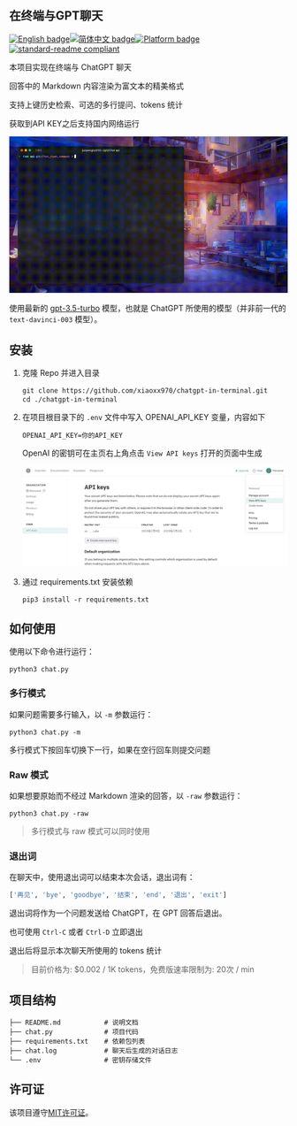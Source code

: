 ## 在终端与GPT聊天

[![English badge](https://img.shields.io/badge/%E8%8B%B1%E6%96%87-English-blue)](./README.md)[![简体中文 badge](https://img.shields.io/badge/%E7%AE%80%E4%BD%93%E4%B8%AD%E6%96%87-Simplified%20Chinese-blue)](./README.zh-CN.md)[![Platform badge](https://img.shields.io/badge/Platform-MacOS%7CWindows%7CLinux-green)]()[![standard-readme compliant](https://img.shields.io/badge/readme%20style-standard-brightgreen.svg)](https://github.com/RichardLitt/standard-readme)

本项目实现在终端与 ChatGPT 聊天

回答中的 Markdown 内容渲染为富文本的精美格式

支持上键历史检索、可选的多行提问、tokens 统计

获取到API KEY之后支持国内网络运行

![example](README.assets/small.gif)

使用最新的 [gpt-3.5-turbo](https://platform.openai.com/docs/guides/chat/chat-completions-beta) 模型，也就是 ChatGPT 所使用的模型（并非前一代的 `text-davinci-003` 模型）。

## 安装

1. 克隆 Repo 并进入目录

   ```shell
   git clone https://github.com/xiaoxx970/chatgpt-in-terminal.git
   cd ./chatgpt-in-terminal
   ```

2. 在项目根目录下的 `.env` 文件中写入 OPENAI_API_KEY 变量，内容如下

   ```
   OPENAI_API_KEY=你的API_KEY
   ```

   OpenAI 的密钥可在主页右上角点击 `View API keys` 打开的页面中生成

   ![image-20230303233352970](README.assets/image-20230303233352970.png)

3. 通过 requirements.txt 安装依赖

   ```shell
   pip3 install -r requirements.txt
   ```

## 如何使用

使用以下命令进行运行：

```shell
python3 chat.py
```

### 多行模式

如果问题需要多行输入，以 `-m` 参数运行：

```shell
python3 chat.py -m
```

多行模式下按回车切换下一行，如果在空行回车则提交问题

### Raw 模式

如果想要原始而不经过 Markdown 渲染的回答，以 `-raw` 参数运行：

```shell
python3 chat.py -raw
```

> 多行模式与 raw 模式可以同时使用

### 退出词

在聊天中，使用退出词可以结束本次会话，退出词有：

```py
['再见', 'bye', 'goodbye', '结束', 'end', '退出', 'exit']
```

退出词将作为一个问题发送给 ChatGPT，在 GPT 回答后退出。

也可使用 `Ctrl-C` 或者 `Ctrl-D` 立即退出

退出后将显示本次聊天所使用的 tokens 统计

> 目前价格为: $0.002 / 1K tokens，免费版速率限制为: 20次 / min

## 项目结构

```
├── README.md           # 说明文档
├── chat.py             # 项目代码
├── requirements.txt    # 依赖包列表
├── chat.log            # 聊天后生成的对话日志
└── .env                # 密钥存储文件
```

## 许可证

该项目遵守[MIT许可证](LICENSE)。